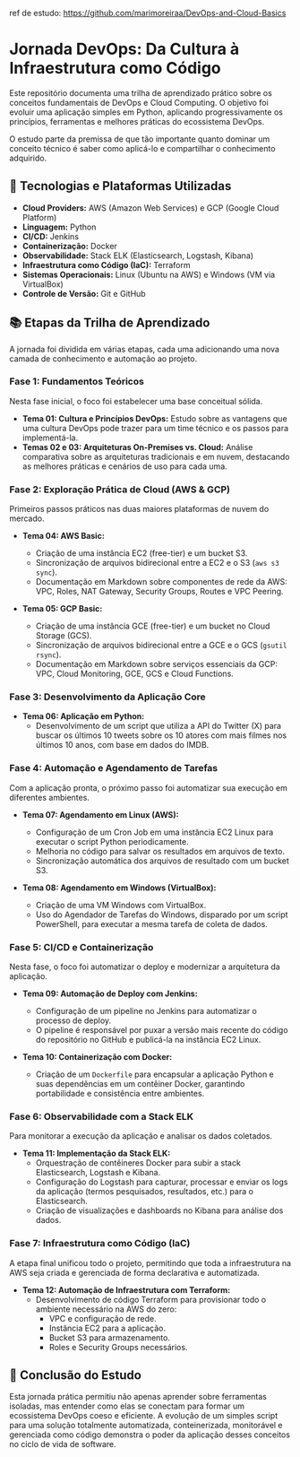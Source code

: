 ref de estudo: https://github.com/marimoreiraa/DevOps-and-Cloud-Basics
# Jornada DevOps: Da Cultura à Infraestrutura como Código

Este repositório documenta uma trilha de aprendizado prático sobre os conceitos fundamentais de DevOps e Cloud Computing. O objetivo foi evoluir uma aplicação simples em Python, aplicando progressivamente os princípios, ferramentas e melhores práticas do ecossistema DevOps.

O estudo parte da premissa de que tão importante quanto dominar um conceito técnico é saber como aplicá-lo e compartilhar o conhecimento adquirido.

## 🚀 Tecnologias e Plataformas Utilizadas

* **Cloud Providers:** AWS (Amazon Web Services) e GCP (Google Cloud Platform)
* **Linguagem:** Python
* **CI/CD:** Jenkins
* **Containerização:** Docker
* **Observabilidade:** Stack ELK (Elasticsearch, Logstash, Kibana)
* **Infraestrutura como Código (IaC):** Terraform
* **Sistemas Operacionais:** Linux (Ubuntu na AWS) e Windows (VM via VirtualBox)
* **Controle de Versão:** Git e GitHub

## 📚 Etapas da Trilha de Aprendizado

A jornada foi dividida em várias etapas, cada uma adicionando uma nova camada de conhecimento e automação ao projeto.

### Fase 1: Fundamentos Teóricos

Nesta fase inicial, o foco foi estabelecer uma base conceitual sólida.

* **Tema 01: Cultura e Princípios DevOps:** Estudo sobre as vantagens que uma cultura DevOps pode trazer para um time técnico e os passos para implementá-la.
* **Temas 02 e 03: Arquiteturas On-Premises vs. Cloud:** Análise comparativa sobre as arquiteturas tradicionais e em nuvem, destacando as melhores práticas e cenários de uso para cada uma.

### Fase 2: Exploração Prática de Cloud (AWS & GCP)

Primeiros passos práticos nas duas maiores plataformas de nuvem do mercado.

* **Tema 04: AWS Basic:**
  * Criação de uma instância EC2 (free-tier) e um bucket S3.
  * Sincronização de arquivos bidirecional entre a EC2 e o S3 (`aws s3 sync`).
  * Documentação em Markdown sobre componentes de rede da AWS: VPC, Roles, NAT Gateway, Security Groups, Routes e VPC Peering.

* **Tema 05: GCP Basic:**
  * Criação de uma instância GCE (free-tier) e um bucket no Cloud Storage (GCS).
  * Sincronização de arquivos bidirecional entre a GCE e o GCS (`gsutil rsync`).
  * Documentação em Markdown sobre serviços essenciais da GCP: VPC, Cloud Monitoring, GCE, GCS e Cloud Functions.

### Fase 3: Desenvolvimento da Aplicação Core

* **Tema 06: Aplicação em Python:**
  * Desenvolvimento de um script que utiliza a API do Twitter (X) para buscar os últimos 10 tweets sobre os 10 atores com mais filmes nos últimos 10 anos, com base em dados do IMDB.

### Fase 4: Automação e Agendamento de Tarefas

Com a aplicação pronta, o próximo passo foi automatizar sua execução em diferentes ambientes.

* **Tema 07: Agendamento em Linux (AWS):**
  * Configuração de um Cron Job em uma instância EC2 Linux para executar o script Python periodicamente.
  * Melhoria no código para salvar os resultados em arquivos de texto.
  * Sincronização automática dos arquivos de resultado com um bucket S3.

* **Tema 08: Agendamento em Windows (VirtualBox):**
  * Criação de uma VM Windows com VirtualBox.
  * Uso do Agendador de Tarefas do Windows, disparado por um script PowerShell, para executar a mesma tarefa de coleta de dados.

### Fase 5: CI/CD e Containerização

Nesta fase, o foco foi automatizar o deploy e modernizar a arquitetura da aplicação.

* **Tema 09: Automação de Deploy com Jenkins:**
  * Configuração de um pipeline no Jenkins para automatizar o processo de deploy.
  * O pipeline é responsável por puxar a versão mais recente do código do repositório no GitHub e publicá-la na instância EC2 Linux.

* **Tema 10: Containerização com Docker:**
  * Criação de um `Dockerfile` para encapsular a aplicação Python e suas dependências em um contêiner Docker, garantindo portabilidade e consistência entre ambientes.

### Fase 6: Observabilidade com a Stack ELK

Para monitorar a execução da aplicação e analisar os dados coletados.

* **Tema 11: Implementação da Stack ELK:**
  * Orquestração de contêineres Docker para subir a stack Elasticsearch, Logstash e Kibana.
  * Configuração do Logstash para capturar, processar e enviar os logs da aplicação (termos pesquisados, resultados, etc.) para o Elasticsearch.
  * Criação de visualizações e dashboards no Kibana para análise dos dados.

### Fase 7: Infraestrutura como Código (IaC)

A etapa final unificou todo o projeto, permitindo que toda a infraestrutura na AWS seja criada e gerenciada de forma declarativa e automatizada.

* **Tema 12: Automação de Infraestrutura com Terraform:**
  * Desenvolvimento de código Terraform para provisionar todo o ambiente necessário na AWS do zero:
    * VPC e configuração de rede.
    * Instância EC2 para a aplicação.
    * Bucket S3 para armazenamento.
    * Roles e Security Groups necessários.

## 🎯 Conclusão do Estudo

Esta jornada prática permitiu não apenas aprender sobre ferramentas isoladas, mas entender como elas se conectam para formar um ecossistema DevOps coeso e eficiente. A evolução de um simples script para uma solução totalmente automatizada, conteinerizada, monitorável e gerenciada como código demonstra o poder da aplicação desses conceitos no ciclo de vida de software.
